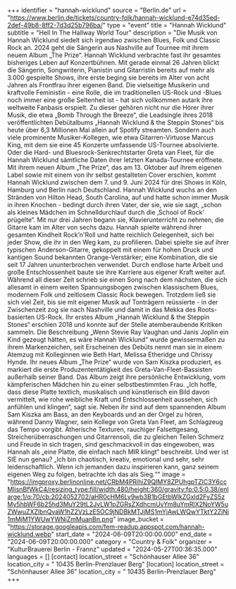 +++
identifier = "hannah-wicklund"
source = "Berlin.de"
url = "https://www.berlin.de/tickets/country-folk/hannah-wicklund-e74d35ed-2def-49b8-8ff2-7d3d25b796ba/"
type = "event"
title = "Hannah Wicklund"
subtitle = "Hell In The Hallway World Tour"
description = "Die Musik von Hannah Wicklund siedelt sich irgendwo zwischen Blues, Folk und Classic Rock an. 2024 geht die Sängerin aus Nashville auf Tournee mit ihrem neuem Album „The Prize“.
Hannah Wicklund verbrachte fast ihr gesamtes bisheriges Leben auf Konzertbühnen. Mit gerade einmal 26 Jahren blickt die Sängerin, Songwriterin, Pianistin und Gitarristin bereits auf mehr als 3.000 gespielte Shows, ihre erste beging sie bereits im Alter von acht Jahren als Frontfrau ihrer eigenen Band. Die vielseitige Musikerin und kraftvolle Feministin - eine Rolle, die im traditionellen US-Rock und -Blues noch immer eine große Seltenheit ist - hat sich vollkommen autark ihre weltweite Fanbasis erspielt. Zu dieser gehören nicht nur die Hörer ihrer Musik, die etwa „Bomb Through the Breeze“, die Leadsingle ihres 2018 veröffentlichten Debütalbums „Hannah Wicklund & the Steppin Stones“ bis heute über 6,3 Millionen Mal allein auf Spotify streamten. Sondern auch viele prominente Musiker-Kollegen, wie etwa Gitarren-Virtuose Marcus King, mit dem sie eine 45 Konzerte umfassende US-Tournee absolvierte. Oder die Hard- und Bluesrock-Senkrechtstarter Greta van Fleet, für die Hannah Wicklund sämtliche Daten ihrer letzten Kanada-Tournee eröffnete. Mit ihrem neuen Album „The Prize“, das am 13. Oktober auf ihrem eigenen Label sowie mit einem von ihr selbst gestalteten Cover erschien, kommt Hannah Wicklund zwischen dem 7. und 9. Juni 2024 für drei Shows in Köln, Hamburg und Berlin nach Deutschland.
Hannah Wicklund wuchs an den Stränden von Hilton Head, South Carolina, auf und hatte schon immer Musik in ihren Knochen - bedingt durch ihren Vater, der sie, wie sie sagt, „schon als kleines Mädchen im Schnelldurchlauf durch die ‚School of Rock‘ prügelte“. Mit nur drei Jahren begann sie, Klavierunterricht zu nehmen, die Gitarre kam im Alter von sechs dazu. Hannah spielte während ihrer gesamten Kindheit Rock’n'Roll und hatte reichlich Gelegenheit, sich bei jeder Show, die ihr in den Weg kam, zu profilieren. Dabei spielte sie auf ihrer typischen Anderson-Gitarre, gekoppelt mit einem für hohen Druck und kantigen Sound bekannten Orange-Verstärker; eine Kombination, die sie seit 17 Jahren ununterbrochen verwendet. Durch endlose harte Arbeit und große Entschlossenheit baute sie ihre Karriere aus eigener Kraft weiter auf. Während all dieser Zeit schrieb sie einen Song nach dem nächsten, die sich allesamt in einem weiten Spannungsbogen zwischen klassischem Blues, modernem Folk und zeitlosem Classic Rock bewegen.
Trotzdem ließ sie sich viel Zeit, bis sie mit eigener Musik auf Tonträgern reüssierte - in der Zwischenzeit zog sie nach Nashville und damit in das Mekka des Roots-basierten US-Rock. Ihr erstes Album „Hannah Wicklund & the Steppin Stones“ erschien 2018 und konnte auf der Stelle atemberaubende Kritiken sammeln. Die Beschreibung „Wenn Stevie Ray Vaughan und Janis Joplin ein Kind gezeugt hätten, es wäre Hannah Wicklund“ wurde gewissermaßen zu ihrem Markenzeichen, seit Erscheinen des Debüts nennt man sie in einem Atemzug mit Kolleginnen wie Beth Hart, Melissa Etheridge und Chrissy Hynde. Ihr neues Album „The Prize“ wurde von Sam Kiszka produziert, es markiert die erste Produzententätigkeit des Greta-Van-Fleet-Bassisten außerhalb seiner Band. Das Album zeigt ihre persönliche Entwicklung, vom kämpferischen Mädchen hin zu einer selbstbestimmten Frau. „Ich hoffe, dass diese Platte textlich, musikalisch und künstlerisch ein Bild davon vermittelt, wie rohe weibliche Kraft und Entschlossenheit aussehen, sich anfühlen und klingen“, sagt sie. Neben ihr sind auf dem spannenden Album Sam Kiszka am Bass, an den Keyboards und an der Orgel zu hören, während Danny Wagner, sein Kollege von Greta Van Fleet, am Schlagzeug das Tempo vorgibt.
Ätherische Texturen, rauchiger Falsettgesang, Streicherüberraschungen und Gitarrensoli, die zu gleichen Teilen Schmerz und Freude in sich tragen, sind geschmackvoll in das eingewoben, was Hannah als „eine Platte, die einfach nach MIR klingt“ beschreibt. Und wer ist SIE nun genau? „Ich bin chaotisch, kreativ, emotional und sehr, sehr leidenschaftlich. Wenn ich jemanden dazu inspirieren kann, ganz seinem eigenen Weg zu folgen, betrachte ich das als Sieg.“"
image = "https://imgproxy.berlinonline.net/CRbM4PRihiZ9QIMY8ZPUhgpTZlC3Y6ccMlisnBfWkC4/resizing_type:fill/width:480/height:360/gravity:fp:0.5:0.38/enlarge:1/q:70/cb:2024052702/aHR0cHM6Ly9wb3B1bGEtbWlkZGxld2FyZS5zMy5hbWF6b25hd3MuY29tL2JvLW1pZGRsZXdhcmUvYm8uYmRlX2NoYW5uZWwuZXZlbnQvaW1hZ2VzLzE5OC9jNDBkMTJjMS1mYjAwLWQwYTktY2ZjNi1mMjM1YWUwYWNjZmMuanBn.png"
image_bucket = "https://storage.googleapis.com/fem-readup.appspot.com/hannah-wicklund.webp"
start_date = "2024-06-09T20:00:00.000"
end_date = "2024-06-09T20:00:00.000"
category = "Country & Folk"
organizer = "KulturBrauerei Berlin - Frannz"
updated = "2024-05-27T00:36:35.000"
languages = []
[contact]
location_street = "Schönhauser Allee 36"
location_city = " 10435 Berlin-Prenzlauer Berg"
[location]
location_street = "Schönhauser Allee 36"
location_city = " 10435 Berlin-Prenzlauer Berg"
+++